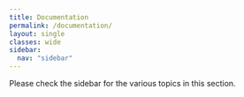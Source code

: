 ```yaml
---
title: Documentation
permalink: /documentation/
layout: single
classes: wide
sidebar:
  nav: "sidebar"
---
```


Please check the sidebar for the various topics in this section.